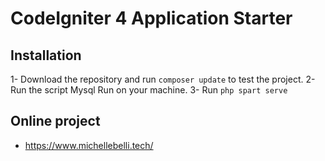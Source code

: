# CodeIgniter 4 Application Starter

## Installation

1- Download the repository and run `composer update` to test the project.
2- Run the script Mysql Run on your machine. 
3- Run `php spart serve`

## Online project

- https://www.michellebelli.tech/
